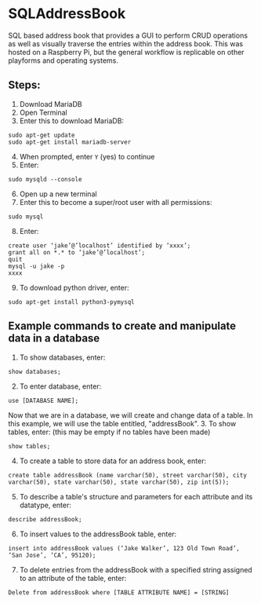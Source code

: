 # SQLAddressBook
SQL based address book that provides a GUI to perform CRUD operations as well as visually traverse the entries within the address book.
This was hosted on a Raspberry Pi, but the general workflow is replicable on other playforms and operating systems.

## Steps:
1. Download MariaDB
2. Open Terminal
3. Enter this to download MariaDB:
```properties
sudo apt-get update
sudo apt-get install mariadb-server
```  
4. When prompted, enter ```Y```   (yes) to continue
5. Enter:
```properties
sudo mysqld --console
```  
6. Open up a new terminal
7. Enter this to become a super/root user with all permissions:
```properties
sudo mysql
```  
8. Enter:
```properties
create user ‘jake’@’localhost’ identified by ‘xxxx’;
grant all on *.* to ‘jake’@’localhost’;
quit
mysql -u jake -p
xxxx
```
9. To download python driver, enter:
```properties
sudo apt-get install python3-pymysql
```

## Example commands to create and manipulate data in a database
1. To show databases, enter:
```properties
show databases;
```
2. To enter database, enter:
```properties
use [DATABASE NAME];
```
Now that we are in a database, we will create and change data of a table. In this example, we will use the table entitled, "addressBook".
3. To show tables, enter: (this may be empty if no tables have been made)
```properties
show tables;
```
4. To create a table to store data for an address book, enter:
```properties
create table addressBook (name varchar(50), street varchar(50), city varchar(50), state varchar(50), state varchar(50), zip int(5));
```
5. To describe a table's structure and parameters for each attribute and its datatype, enter:
```properties
describe addressBook;
```
6. To insert values to the addressBook table, enter:
```properties
insert into addressBook values (‘Jake Walker’, 123 Old Town Road’, ‘San Jose’, ‘CA’, 95120);
```
7. To delete entries from the addressBook with a specified string assigned to an attribute of the table, enter:
```properties
Delete from addressBook where [TABLE ATTRIBUTE NAME] = [STRING]
```